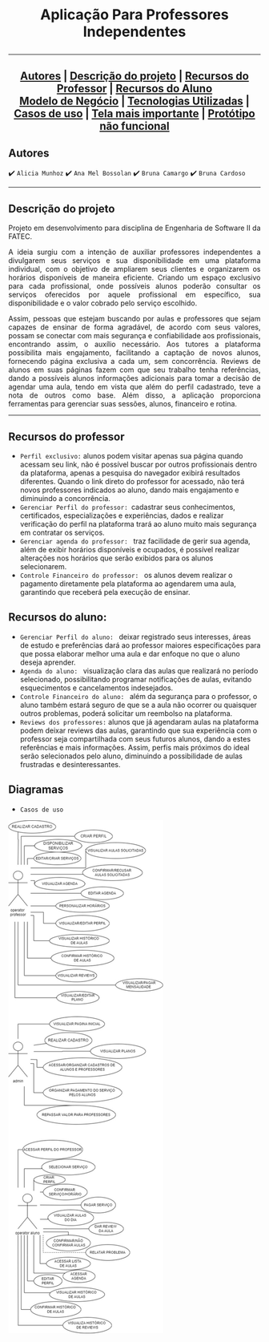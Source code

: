 <h1 align="center"> Aplicação Para Professores Independentes

<hr>

<h2 align="center">
 <a href="#Autores">Autores</a>  | 
 <a href="#Descrição-do-projeto">Descrição do projeto</a> | 
 <a href="#Recursos-do-Professor">Recursos do Professor</a> | 
 <a href="#Recursos-do-Aluno">Recursos do Aluno</a> 
<br>
 <a href="https://github.com/br-cardoso/ES2/blob/main/docs/modelo-de-negocio.md">Modelo de Negócio</a> | 
 <a href="https://github.com/br-cardoso/ES2/blob/main/docs/tecnologias-utilizadas.md">Tecnologias Utilizadas</a> | 
 <a href="#Diagramas">Casos de uso</a> |
 <a href="https://www.figma.com/proto/zCfjhBR0iUMg30WQnlwv5c/ES2?type=design&node-id=1-17&t=qVG12xEi6xZM3Gc8-0&scaling=scale-down&page-id=0%3A1">Tela mais importante</a>
 |
 <a href="https://www.figma.com/proto/zCfjhBR0iUMg30WQnlwv5c/ES2?type=design&node-id=217-380&t=N7dFkT0BuvJrcppg-0&scaling=scale-down&page-id=0%3A1">Protótipo não funcional</a>
</h2>



 ## Autores 
 
:heavy_check_mark: `Alicia Munhoz`
:heavy_check_mark: `Ana Mel Bossolan`
:heavy_check_mark: `Bruna Camargo`
:heavy_check_mark: `Bruna Cardoso`

<hr>

## Descrição do projeto
<p align="justify">
Projeto em desenvolvimento para disciplina de Engenharia de Software II da FATEC. 
</p>

<p align="justify">
A ideia surgiu com a intenção de auxiliar professores independentes a divulgarem seus serviços e sua disponibilidade em uma plataforma individual, com o objetivo de ampliarem seus clientes e organizarem os horários disponíveis de maneira eficiente. Criando um espaço exclusivo para cada profissional, onde possíveis alunos poderão consultar os serviços oferecidos por aquele profissional em específico, sua disponibilidade e o valor cobrado pelo serviço escolhido. 
</p>

<p align="justify">
Assim, pessoas que estejam buscando por aulas e professores que sejam capazes de ensinar de forma agradável, de acordo com seus valores, possam se conectar com mais segurança e confiabilidade aos profissionais, encontrando assim, o auxílio necessário. Aos tutores a plataforma possibilita mais engajamento, facilitando a captação de novos alunos, fornecendo página exclusiva a cada um, sem concorrência. Reviews de alunos em suas páginas fazem com que seu trabalho tenha referências, dando a possíveis alunos informações adicionais para tomar a decisão de agendar uma aula, tendo em vista que além do perfil cadastrado, teve a nota de outros como base. Além disso, a aplicação proporciona ferramentas para gerenciar suas sessões, alunos, financeiro e rotina.
</p>
 
<hr>

## Recursos do professor
- `Perfil exclusivo:` alunos podem visitar apenas sua página quando acessam seu link, não é possível buscar por outros profissionais dentro da plataforma, apenas a pesquisa do navegador exibirá resultados diferentes. Quando o link direto do professor for acessado, não terá novos professores indicados ao aluno, dando mais engajamento e diminuindo a concorrência.
- `Gerenciar Perfil do professor: `cadastrar seus conhecimentos, certificados, especializações e experiências, dados e realizar verificação do perfil na plataforma trará ao aluno muito mais segurança em contratar os serviços.
- `Gerenciar agenda do professor: ` traz facilidade de gerir sua agenda, além de exibir horários disponíveis e ocupados, é possível realizar alterações nos horários que serão exibidos para os alunos selecionarem.
- `Controle Financeiro do professor: ` os alunos devem realizar o pagamento diretamente pela plataforma ao agendarem uma aula, garantindo que receberá pela execução de ensinar. 

## Recursos do aluno: 
- `Gerenciar Perfil do aluno: ` deixar registrado seus interesses, áreas de estudo e preferências dará ao professor maiores especificações para que possa elaborar melhor uma aula e dar enfoque no que o aluno deseja aprender.
- `Agenda do aluno: ` visualização clara das aulas que realizará no período selecionado, possibilitando programar notificações de aulas, evitando esquecimentos e cancelamentos indesejados.
- `Controle Financeiro do aluno: ` além da segurança para o professor, o aluno também estará seguro de que se a aula não ocorrer ou quaisquer outros problemas, poderá solicitar um reembolso na plataforma. 
- `Reviews dos professores:` alunos que já agendaram aulas na plataforma podem deixar reviews das aulas, garantindo que sua experiência com o professor seja compartilhada com seus futuros alunos, dando a estes referências e mais informações. Assim, perfis mais próximos do ideal serão selecionados pelo aluno, diminuindo a possibilidade de aulas frustradas e desinteressantes.

## Diagramas
- `Casos de uso`

![Casos de Uso](https://github.com/br-cardoso/ES2/blob/main/docs/casos%20de%20uso.jpeg)


  
